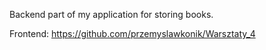 Backend part of my application for storing books.

Frontend: https://github.com/przemyslawkonik/Warsztaty_4
